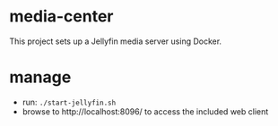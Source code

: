 # media-center

This project sets up a Jellyfin media server using Docker.

# manage

- run: `./start-jellyfin.sh`
- browse to http://localhost:8096/ to access the included web client
